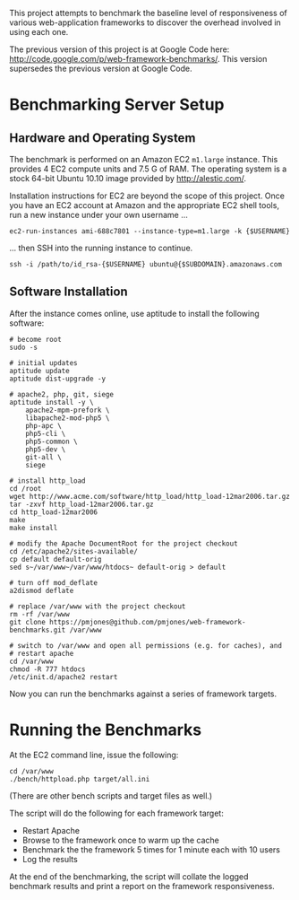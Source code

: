 This project attempts to benchmark the baseline level of responsiveness of various web-application frameworks to discover the overhead involved in using each one.

The previous version of this project is at Google Code here: <http://code.google.com/p/web-framework-benchmarks/>. This version supersedes the previous version at Google Code.


Benchmarking Server Setup
=========================

Hardware and Operating System
-----------------------------

The benchmark is performed on an Amazon EC2 `m1.large` instance. This provides 4 EC2 compute units and 7.5 G of RAM.  The operating system is a stock 64-bit Ubuntu 10.10 image provided by <http://alestic.com/>.

Installation instructions for EC2 are beyond the scope of this project. Once you have an EC2 account at Amazon and the appropriate EC2 shell tools, run a new instance under your own username ...

    ec2-run-instances ami-688c7801 --instance-type=m1.large -k {$USERNAME}

... then SSH into the running instance to continue.

    ssh -i /path/to/id_rsa-{$USERNAME} ubuntu@{$SUBDOMAIN}.amazonaws.com


Software Installation
---------------------

After the instance comes online, use aptitude to install the following software:

    # become root
    sudo -s
    
    # initial updates
    aptitude update
    aptitude dist-upgrade -y

    # apache2, php, git, siege
    aptitude install -y \
        apache2-mpm-prefork \
        libapache2-mod-php5 \
        php-apc \
        php5-cli \
        php5-common \
        php5-dev \
        git-all \
        siege
    
    # install http_load
    cd /root
    wget http://www.acme.com/software/http_load/http_load-12mar2006.tar.gz
    tar -zxvf http_load-12mar2006.tar.gz
    cd http_load-12mar2006
    make
    make install
    
    # modify the Apache DocumentRoot for the project checkout
    cd /etc/apache2/sites-available/
    cp default default-orig
    sed s~/var/www~/var/www/htdocs~ default-orig > default
    
    # turn off mod_deflate
    a2dismod deflate
    
    # replace /var/www with the project checkout
    rm -rf /var/www
    git clone https://pmjones@github.com/pmjones/web-framework-benchmarks.git /var/www
    
    # switch to /var/www and open all permissions (e.g. for caches), and
    # restart apache
    cd /var/www
    chmod -R 777 htdocs
    /etc/init.d/apache2 restart
    
Now you can run the benchmarks against a series of framework targets.


Running the Benchmarks
======================

 At the EC2 command line, issue the following:
    
    cd /var/www
    ./bench/httpload.php target/all.ini

(There are other bench scripts and target files as well.)

The script will do the following for each framework target:

- Restart Apache
- Browse to the framework once to warm up the cache
- Benchmark the the framework 5 times for 1 minute each with 10 users
- Log the results

At the end of the benchmarking, the script will collate the logged benchmark results and print a report on the framework responsiveness.
